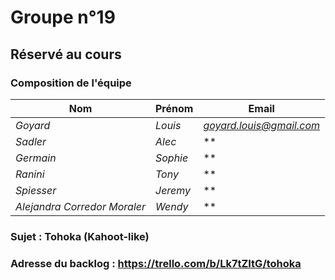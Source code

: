 # Groupe n°19

## Réservé au cours

### Composition de l'équipe

| Nom           | Prénom        | Email                         |
| ------------- |-------------  |-------------------------------|
| *Goyard*      | *Louis*       | *goyard.louis@gmail.com* |
| *Sadler*      | *Alec*        | ** |
| *Germain*     | *Sophie*      | ** |
| *Ranini*      | *Tony*        | ** |
| *Spiesser*    | *Jeremy*      | ** |
| *Alejandra Corredor Moraler*            | *Wendy*            | ** |

### Sujet : Tohoka (Kahoot-like)

### Adresse du backlog : https://trello.com/b/Lk7tZItG/tohoka

